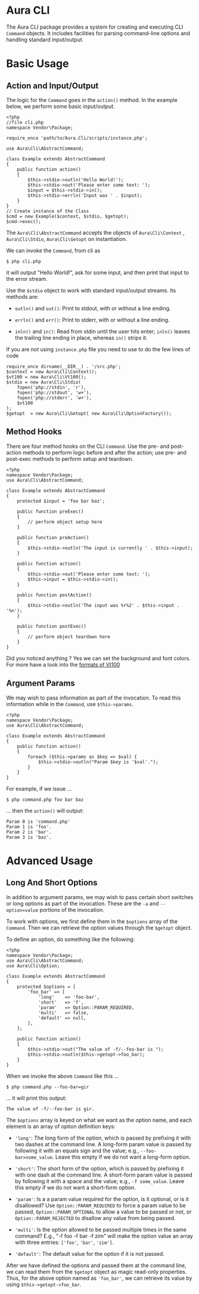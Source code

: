 Aura CLI
========

The Aura CLI package provides a system for creating and executing CLI `Command` objects.  It includes facilities for parsing command-line options and handling standard input/output.

Basic Usage
===========

Action and Input/Output
-----------------------

The logic for the `Command` goes in the `action()` method. In the example below, we perform some basic input/output.

    <?php
    //file cli.php
    namespace Vendor\Package;

    require_once 'path/to/Aura.Cli/scripts/instance.php';

    use Aura\Cli\AbstractCommand;

    class Example extends AbstractCommand
    {
        public function action()
        {
            $this->stdio->outln('Hello World!');
            $this->stdio->out('Please enter some text: ');
            $input = $this->stdio->in();
            $this->stdio->errln('Input was ' . $input);
        }
    }
    // Create instance of the Class
    $cmd = new Example($context, $stdio, $getopt);
    $cmd->exec();

The `Aura\Cli\AbstractCommand` accepts the objects of `Aura\Cli\Context` , `Aura\Cli\Stdio`, `Aura\Cli\Getopt` on instantiation.

We can invoke the `Command`, from cli as 

    $ php cli.php

it will output "Hello World!", ask for some input, and then print that input to the error stream.

Use the `$stdio` object to work with standard input/output streams.  Its methods are:

- `outln()` and `out()`: Print to stdout, with or without a line ending.

- `errln()` and `err()`: Print to stderr, with or without a line ending.

- `inln()` and `in()`: Read from stdin until the user hits enter; `inln()` leaves the trailing line ending in place, whereas `in()` strips it.

If you are not using `instance.php` file you need to use to do the few lines of code 

    require_once dirname(__DIR__) . '/src.php';
    $context = new Aura\Cli\Context();
    $vt100 = new Aura\Cli\Vt100();
    $stdio = new Aura\Cli\Stdio( 
        fopen('php://stdin', 'r'),
        fopen('php://stdout', 'w+'),
        fopen('php://stderr', 'w+'),
        $vt100
    );
    $getopt  = new Aura\Cli\Getopt( new Aura\Cli\OptionFactory());

Method Hooks
------------

There are four method hooks on the CLI `Command`.  Use the pre- and post-action methods to perform logic before and after the action; use pre- and post-exec methods to perform setup and teardown.

    <?php
    namespace Vendor\Package;
    use Aura\Cli\AbstractCommand;

    class Example extends AbstractCommand
    {
        protected $input = 'foo bar baz';
        
        public function preExec()
        {
            // perform object setup here
        }
        
        public function preAction()
        {
            $this->stdio->outln('The input is currently ' . $this->input);
        }
        
        public function action()
        {
            $this->stdio->out('Please enter some text: ');
            $this->input = $this->stdio->in();
        }
        
        public function postAction()
        {
            $this->stdio->outln('The input was %r%2' . $this->input . '%n');
        }
        
        public function postExec()
        {
            // perform object teardown here
        }
    }

Did you noticed anything ? Yes we can set the background and font colors. For more have a look into the [formats of Vt100](https://github.com/auraphp/Aura.Cli/blob/master/src/Aura/Cli/Vt100.php)

Argument Params
---------------

We may wish to pass information as part of the invocation.  To read this information while in the `Command`, use `$this->params`.

    <?php
    namespace Vendor\Package;
    use Aura\Cli\AbstractCommand;

    class Example extends AbstractCommand
    {
        public function action()
        {
            foreach ($this->params as $key => $val) {
                $this->stdio->outln("Param $key is '$val'.");
            }
        }
    }
    
For example, if we issue ...
    
    $ php command.php foo bar baz

... then the `action()` will output:

    Param 0 is 'command.php'
    Param 1 is 'foo'.
    Param 2 is 'bar'.
    Param 3 is 'baz'.


Advanced Usage
==============

Long And Short Options
----------------------

In addition to argument params, we may wish to pass certain short switches or long options as part of the invocation.  These are the `-a` and `--option=value` portions of the invocation.

To work with options, we first define them in the `$options` array of the `Command`.  Then we can retrieve the option values through the `$getopt` object.

To define an option, do something like the following:

    <?php
    namespace Vendor\Package;
    use Aura\Cli\AbstractCommand;
    use Aura\Cli\Option;
    
    class Example extends AbstractCommand
    {
        protected $options = [
            'foo_bar' => [
                'long'    => 'foo-bar',
                'short'   => 'f',
                'param'   => Option::PARAM_REQUIRED,
                'multi'   => false,
                'default' => null,
            ],
        ];
        
        public function action()
        {
            $this->stdio->out("The value of -f/--foo-bar is ");
            $this->stdio->outln($this->getopt->foo_bar);
        }
    }

When we invoke the above `Command` like this ...

    $ php command.php --foo-bar=gir

... it will print this output:

    The value of -f/--foo-bar is gir.

The `$options` array is keyed on what we want as the option name, and each element is an array of option definition keys:

- `'long'`: The long form of the option, which is passed by prefixing it with two dashes at the command line.  A long-form param value is passed by following it with an equals sign and the value; e.g., `--foo-bar=some_value`. Leave this empty if we do not want a long-form option.

- `'short'`: The short form of the option, which is passed by prefixing it with one dash at the command line.  A short-form param value is passed by following it with a space and the value; e.g., `-f some_value`. Leave this empty if we do not want a short-form option.

- `'param'`: Is a a param value required for the option, is it optional, or is it disallowed?  Use `Option::PARAM_REQUIRED` to force a param value to be passed, `Option::PARAM_OPTIONAL` to allow a value to be passed or not, or `Option::PARAM_REJECTED` to disallow any value from being passed.

- `'multi'`: Is the option allowed to be passed multiple times in the same command?  E.g., "-f foo -f bar -f zim" will make the option value an array with three entries: `['foo'`, `'bar'`, `'zim']`.

- `'default'`: The default value for the option if it is not passed.

After we have defined the options and passed them at the command line, we can read them from the `$getopt` object as magic read-only properties.  Thus, for the above option named as `'foo_bar'`, we can retrieve its value by using `$this->getopt->foo_bar`.
